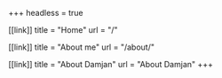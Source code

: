 +++
headless = true

[[link]]
title = "Home"
url = "/"

[[link]]
title = "About me"
url = "/about/"

[[link]]
title = "About Damjan"
url = "About Damjan"
+++
